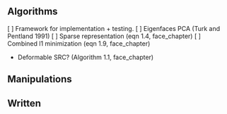 ## Algorithms
[ ] Framework for implementation + testing.
[ ] Eigenfaces PCA (Turk and Pentland 1991)
[ ] Sparse representation (eqn 1.4, face_chapter)
[ ] Combined l1 minimization (eqn 1.9, face_chapter)

- Deformable SRC? (Algorithm 1.1, face_chapter)

## Manipulations

## Written
